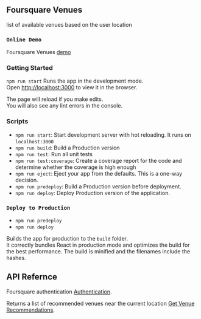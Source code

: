 ## Foursquare Venues

list of available venues based on the user location

### `Online Demo`

Foursquare Venues [demo](https://ahmadkabakibi.github.io/foursquare-venues)

### Getting Started

`npm run start` Runs the app in the development mode.<br>
Open [http://localhost:3000](http://localhost:3000) to view it in the browser.

The page will reload if you make edits.<br>
You will also see any lint errors in the console.

### Scripts

- `npm run start`: Start development server with hot reloading. It runs on `localhost:3000`
- `npm run build`: Build a Production version
- `npm run test`: Run all unit tests
- `npm run test:coverage`: Create a coverage report for the code and determine whether the coverage is high enough
- `npm run eject`: Eject your app from the defaults. This is a one-way decision.
- `npm run predeploy`: Build a Production version before deployment.
- `npm run deploy`: Deploy Production version of the application.

### `Deploy to Production`

- `npm run predeploy`
- `npm run deploy`

Builds the app for production to the `build` folder.<br>
It correctly bundles React in production mode and optimizes the build for the best performance.
The build is minified and the filenames include the hashes.<br>

## API Refernce

Foursquare authentication [Authentication](https://developer.foursquare.com/docs/api/configuration/authentication).

Returns a list of recommended venues near the current location [Get Venue Recommendations](https://developer.foursquare.com/docs/api/venues/explore).
